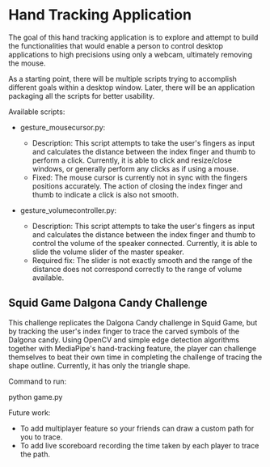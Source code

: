 # Hand Tracking Application

The goal of this hand tracking application is to explore and attempt to build the functionalities that would enable a person to control desktop applications to high precisions using only a webcam, ultimately removing the mouse.

As a starting point, there will be multiple scripts trying to accomplish different goals within a desktop window. Later, there will be an application packaging all the scripts for better usability.

Available scripts:
- gesture_mousecursor.py: 
    - Description: This script attempts to take the user's fingers as input and calculates the distance between the index finger and thumb to perform a click. Currently, it is able to click and resize/close windows, or generally perform any clicks as if using a mouse. 
    - Fixed: The mouse cursor is currently not in sync with the fingers positions accurately. The action of closing the index finger and thumb to indicate a click is also not smooth.

- gesture_volumecontroller.py:
    - Description: This script attempts to take the user's fingers as input and calculates the distance between the index finger and thumb to control the volume of the speaker connected. Currently, it is able to slide the volume slider of the master speaker.
    - Required fix: The slider is not exactly smooth and the range of the distance does not correspond correctly to the range of volume available.

## Squid Game Dalgona Candy Challenge
This challenge replicates the Dalgona Candy challenge in Squid Game, but by tracking the user's index finger to trace the carved symbols of the Dalgona candy. Using OpenCV and simple edge detection algorithms together with MediaPipe's hand-tracking feature, the player can challenge themselves to beat their own time in completing the challenge of tracing the shape outline. Currently, it has only the triangle shape.

Command to run:

python game.py

Future work:
- To add multiplayer feature so your friends can draw a custom path for you to trace.
- To add live scoreboard recording the time taken by each player to trace the path.